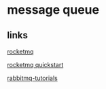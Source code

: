 # message queue 

## links

[rocketmq](http://rocketmq.apache.org/)

[rocketmq quickstart](http://rocketmq.apache.org/docs/quick-start/)

[rabbitmq-tutorials](https://github.com/rabbitmq/rabbitmq-tutorials)